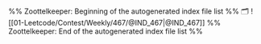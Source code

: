 %% Zoottelkeeper: Beginning of the autogenerated index file list  %%
🗂️ ![[01-Leetcode/Contest/Weekly/467/@IND_467|@IND_467]]
%% Zoottelkeeper: End of the autogenerated index file list  %%
